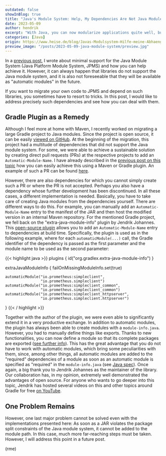 ```yaml
---
outdated: false
showInBlog: true
title: "Java's Module System: Help, My Dependencies Are Not Java Modules!"
date: 2023-05-09
author: hendrik
excerpt: "With Java, you can now modularize applications quite well, but you also have to consider dependencies. When these are not Java modules, it gets interesting."
categories: [Java]
origin: https://www.heise.de/blog/Javas-Modulsystem-Hilfe-meine-Abhaengigkeiten-sind-keine-Java-Module-7536607.html
preview_image: "/posts/2023-05-09-java-module-system/preview.jpg"
---
```


In a [previous post](https://www.heise.de/blog/Softwareentwicklung-Minimale-Unterstuetzung-fuer-das-Java-Modulsystem-7434695.html), I wrote about minimal support for the Java Module System (Java Platform Module System, JPMS) and how you can help achieve it.
However, it can always happen that libraries do not support the Java module system, and it is also not foreseeable that they will be available as "automatic modules" in the future.

If you want to migrate your own code to JPMS and depend on such libraries, you sometimes have to resort to tricks.
In this post, I would like to address precisely such dependencies and see how you can deal with them.

## Gradle Plugin as a Remedy

Although I feel more at home with Maven, I recently worked on migrating a large Gradle project to Java modules.
Since the project is open source, it can be easily [viewed on GitHub](https://github.com/hashgraph/hedera-services).
At the beginning of the migration, this project had a multitude of dependencies that did not support the Java module system.
For some, we were able to achieve a sustainable solution by creating direct pull requests (PRs) at the respective projects to add an `Automatic-Module-Name`.
I have already described in the [previous post on this topic](https://www.heise.de/blog/Softwareentwicklung-Minimale-Unterstuetzung-fuer-das-Java-Modulsystem-7434695.html) how you can easily achieve this using a Maven or Gradle plugin.
An example of such a PR can be found [here](https://github.com/offbynull/portmapper/pull/48).

However, there are also dependencies for which you cannot simply create such a PR or where the PR is not accepted.
Perhaps you also have a dependency whose further development has been discontinued.
In all these cases, a different implementation is needed.
Basically, you have to take care of creating Java modules from the dependencies yourself.
There are different ways to do this.
For example, you can manually add an `Automatic-Module-Name` entry to the manifest of the JAR and then host the modified version in an internal Maven repository.
For the mentioned Gradle project, we fell back on the "extra-java-module-info" plugin by Jendrik Johannes.
This [open-source plugin](https://github.com/gradlex-org/extra-java-module-info) allows you to add an `Automatic-Module-Name` entry to dependencies at build time.
Specifically, the plugin is used as in the following example, where for each `automaticModule(...)` call, the Gradle identifier of the dependency is passed as the first parameter and the module name to be used as the second parameter:

{{< highlight java >}}
plugins {
    id("org.gradlex.extra-java-module-info")
}

extraJavaModuleInfo {
    failOnMissingModuleInfo.set(true)

	automaticModule("io.prometheus:simpleclient", 
	                "io.prometheus.simpleclient")
	automaticModule("io.prometheus:simpleclient_common",
	                "io.prometheus.simpleclient_common")
	automaticModule("io.prometheus:simpleclient_httpserver", 
	                "io.prometheus.simpleclient.httpserver")
}
{{< / highlight >}}

Together with the author of the plugin, we were even able to significantly extend it in a very productive exchange.
In addition to automatic modules, the plugin has always been able to create modules with a `module-info.java`.
However, you had to manually define things like exports.
Thanks to new functionalities, you can now define a module so that its complete packages are exported ([see further info](https://github.com/gradlex-org/extra-java-module-info/issues/38)).
This has the great advantage that you do not have to work with automatic modules, which bring some peculiarities with them, since, among other things, all automatic modules are added to the "required" dependencies of a module as soon as an automatic module is specified as "required" in the `module-info.java` (see [Java spec](https://docs.oracle.com/javase/specs/jls/se16/html/jls-7.html#jls-7.7.1)).
Once again, a big thank you to Jendrik Johannes as the maintainer of the library.
Our collaboration has, in my opinion, extremely well demonstrated the advantages of open source.
For anyone who wants to go deeper into this topic, Jendrik has hosted several videos on this and other topics around Gradle for free [on YouTube](https://www.youtube.com/@jjohannes).

## One Problem Remains

However, one last major problem cannot be solved even with the implementations presented here: As soon as a JAR violates the package split constraints of the Java module system, it cannot be added to the module path.
In this case, much more far-reaching steps must be taken.
However, I will address this point in a future post.

(rme)